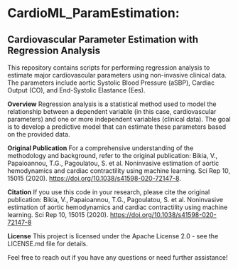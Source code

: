 # CardioML_ParamEstimation:
## Cardiovascular Parameter Estimation with Regression Analysis
This repository contains scripts for performing regression analysis to estimate major cardiovascular parameters using non-invasive clinical data. The parameters include aortic Systolic Blood Pressure (aSBP), Cardiac Output (CO), and End-Systolic Elastance (Ees).

**Overview**
Regression analysis is a statistical method used to model the relationship between a dependent variable (in this case, cardiovascular parameters) and one or more independent variables (clinical data). The goal is to develop a predictive model that can estimate these parameters based on the provided data.

**Original Publication**
For a comprehensive understanding of the methodology and background, refer to the original publication: Bikia, V., Papaioannou, T.G., Pagoulatou, S. et al. Noninvasive estimation of aortic hemodynamics and cardiac contractility using machine learning. Sci Rep 10, 15015 (2020). https://doi.org/10.1038/s41598-020-72147-8.

**Citation**
If you use this code in your research, please cite the original publication:
Bikia, V., Papaioannou, T.G., Pagoulatou, S. et al. Noninvasive estimation of aortic hemodynamics and cardiac contractility using machine learning. Sci Rep 10, 15015 (2020). https://doi.org/10.1038/s41598-020-72147-8

**License**
This project is licensed under the Apache License 2.0 - see the LICENSE.md file for details.

Feel free to reach out if you have any questions or need further assistance!
